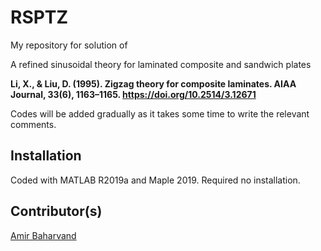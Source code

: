 # RSPTZ
My repository for solution of 

A refined sinusoidal  theory for laminated composite and sandwich plates

**Li, X., & Liu, D. (1995). Zigzag theory for composite laminates. AIAA Journal, 33(6), 1163–1165. https://doi.org/10.2514/3.12671**

Codes will be added gradually as it takes some time to write the relevant comments.

## Installation
Coded with MATLAB R2019a and Maple 2019. Required no installation.

## Contributor(s)
[Amir Baharvand](ambahar@outlook.com)
